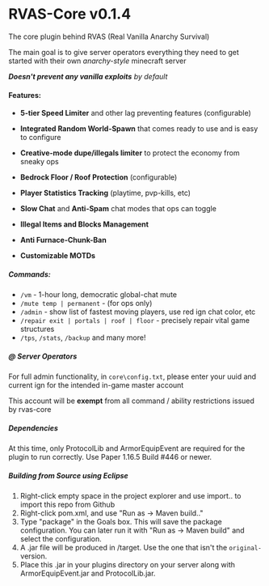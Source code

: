 # RVAS-Core v0.1.4
The core plugin behind RVAS (Real Vanilla Anarchy Survival)

The main goal is to give server operators everything they need to get started with their own *anarchy-style* minecraft server

_**Doesn't prevent any vanilla exploits** by default_

#### Features:
- **5-tier Speed Limiter** and other lag preventing features (configurable)

- **Integrated Random World-Spawn** that comes ready to use and is easy to configure

- **Creative-mode dupe/illegals limiter** to protect the economy from sneaky ops

- **Bedrock Floor / Roof Protection** (configurable)

- **Player Statistics Tracking** (playtime, pvp-kills, etc)

- **Slow Chat** and **Anti-Spam** chat modes that ops can toggle

- **Illegal Items and Blocks Management**

- **Anti Furnace-Chunk-Ban**

- **Customizable MOTDs**

##### Commands:
- `/vm` - 1-hour long, democratic global-chat mute
- `/mute temp | permanent` - (for ops only)
- `/admin` - show list of fastest moving players, use red ign chat color, etc
- `/repair exit | portals | roof | floor` - precisely repair vital game structures
- `/tps`, `/stats`, `/backup` and many more!

##### @ Server Operators
For full admin functionality, in `core\config.txt`, please enter your uuid and current ign for the intended in-game master account

This account will be **exempt** from all command / ability restrictions issued by rvas-core

##### Dependencies

At this time, only ProtocolLib and ArmorEquipEvent are required for the plugin to run correctly. Use Paper 1.16.5 Build #446 or newer.

##### Building from Source using Eclipse

1. Right-click empty space in the project explorer and use import.. to import this repo from Github
2. Right-click pom.xml, and use "Run as -> Maven build.."
3. Type "package" in the Goals box. This will save the package configuration. You can later run it with "Run as -> Maven build" and select the configuration.
4. A .jar file will be produced in /target. Use the one that isn't the `original-` version.
5. Place this .jar in your plugins directory on your server along with ArmorEquipEvent.jar and ProtocolLib.jar.
